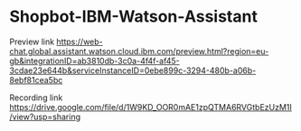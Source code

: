 # Shopbot-IBM-Watson-Assistant

Preview link
https://web-chat.global.assistant.watson.cloud.ibm.com/preview.html?region=eu-gb&integrationID=ab3810db-3c0a-4f4f-af45-3cdae23e644b&serviceInstanceID=0ebe899c-3294-480b-a06b-8ebf81cea5bc

Recording link
https://drive.google.com/file/d/1W9KD_OOR0mAE1zpQTMA6RVGtbEzUzM1I/view?usp=sharing
